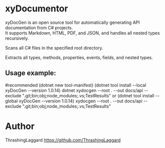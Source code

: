﻿# xyDocumentor

xyDocGen is an open source tool for automatically generating API documentation from C# projects.  
It supports Markdown, HTML, PDF, and JSON, and handles all nested types recursively.

Scans all C# files in the specified root directory.

Extracts all types, methods, properties, events, fields, and nested types.


## Usage example:

#recommended
(dotnet new tool-manifest)
(dotnet tool install --local xyDocGen --version 1.0.14)
dotnet xydocgen --root . --out docs/api --exclude ".git;bin;obj;node_modules;.vs;TestResults"
or
(dotnet tool install --global xyDocGen --version 1.0.14)
xydocgen --root . --out docs/api --exclude ".git;bin;obj;node_modules;.vs;TestResults"




# Author
ThrashingLaggard
https://github.com/ThrashingLaggard
